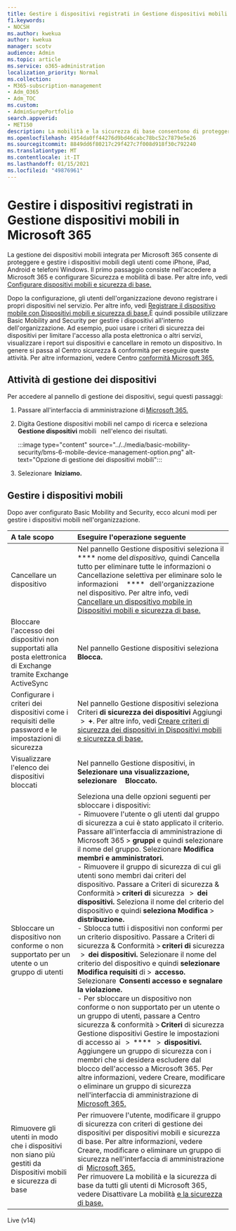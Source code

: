 ```yaml
---
title: Gestire i dispositivi registrati in Gestione dispositivi mobili in Microsoft 365
f1.keywords:
- NOCSH
ms.author: kwekua
author: kwekua
manager: scotv
audience: Admin
ms.topic: article
ms.service: o365-administration
localization_priority: Normal
ms.collection:
- M365-subscription-management
- Adm_O365
- Adm_TOC
ms.custom:
- AdminSurgePortfolio
search.appverid:
- MET150
description: La mobilità e la sicurezza di base consentono di proteggere e gestire i dispositivi mobili.
ms.openlocfilehash: 4954da0ff44276d9bd46cabc78bc52c7879e5e26
ms.sourcegitcommit: 8849dd6f80217c29f427c7f008d918f30c792240
ms.translationtype: MT
ms.contentlocale: it-IT
ms.lasthandoff: 01/15/2021
ms.locfileid: "49876961"
---
```

# <a name="manage-devices-enrolled-in-mobile-device-management-in-microsoft-365"></a>Gestire i dispositivi registrati in Gestione dispositivi mobili in Microsoft 365

La gestione dei dispositivi mobili integrata per Microsoft 365 consente di proteggere e gestire i dispositivi mobili degli utenti come iPhone, iPad, Android e telefoni Windows. Il primo passaggio consiste nell'accedere a Microsoft 365 e configurare Sicurezza e mobilità di base. Per altre info, vedi [Configurare dispositivi mobili e sicurezza di base.](set-up.md)

Dopo la configurazione, gli utenti dell'organizzazione devono registrare i propri dispositivi nel servizio. Per altre info, vedi [Registrare il dispositivo mobile con Dispositivi mobili e sicurezza di base.](enroll-your-mobile-device.md)È quindi possibile utilizzare Basic Mobility and Security per gestire i dispositivi all'interno dell'organizzazione. Ad esempio, puoi usare i criteri di sicurezza dei dispositivi per limitare l'accesso alla posta elettronica o altri servizi, visualizzare i report sui dispositivi e cancellare in remoto un dispositivo. In genere si passa al Centro sicurezza & conformità per eseguire queste attività. Per altre informazioni, vedere Centro [conformità Microsoft 365.](https://support.microsoft.com/office/7e696a40-b86b-4a20-afcc-559218b7b1b8)

## <a name="device-management-tasks"></a>Attività di gestione dei dispositivi

Per accedere al pannello di gestione dei dispositivi, segui questi passaggi:

1. Passare all'interfaccia di amministrazione di [Microsoft 365.](https://support.microsoft.com/office/758befc4-0888-4009-9f14-0d147402fd23)

2. Digita Gestione dispositivi mobili nel campo di ricerca e seleziona **Gestione dispositivi** mobili   nell'elenco dei risultati.

    :::image type="content" source="../../media/basic-mobility-security/bms-6-mobile-device-management-option.png" alt-text="Opzione di gestione dei dispositivi mobili":::

3. Selezionare  **Iniziamo.**

## <a name="manage-mobile-devices"></a>Gestire i dispositivi mobili

Dopo aver configurato Basic Mobility and Security, ecco alcuni modi per gestire i dispositivi mobili nell'organizzazione.

|**A tale scopo**|**Eseguire l'operazione seguente**|
|:----------------|:------------------------------------------------------------------------------|
|Cancellare un dispositivo |Nel pannello Gestione dispositivi seleziona il  **** nome del *dispositivo,* quindi Cancella tutto per eliminare tutte le informazioni o Cancellazione selettiva per eliminare solo le informazioni     ****   dell'organizzazione nel dispositivo. Per altre info, vedi [Cancellare un dispositivo mobile in Dispositivi mobili e sicurezza di base.](wipe-mobile-device.md)|
|Bloccare l'accesso dei dispositivi non supportati alla posta elettronica di Exchange tramite Exchange ActiveSync |Nel pannello Gestione dispositivi seleziona  **Blocca.** |
|Configurare i criteri dei dispositivi come i requisiti delle password e le impostazioni di sicurezza |Nel pannello Gestione dispositivi seleziona Criteri **di sicurezza dei dispositivi** Aggiungi   >  **+**. Per altre info, vedi [Creare criteri di sicurezza dei dispositivi in Dispositivi mobili e sicurezza di base.](create-device-security-policies.md)|
|Visualizzare l'elenco dei dispositivi bloccati  |Nel pannello Gestione dispositivi, in  **Selezionare una visualizzazione, selezionare**     **Bloccato.** |
|Sbloccare un dispositivo non conforme o non supportato per un utente o un gruppo di utenti  |Seleziona una delle opzioni seguenti per sbloccare i dispositivi:<br/>- Rimuovere l'utente o gli utenti dal gruppo di sicurezza a cui è stato applicato il criterio. Passare all'interfaccia di amministrazione di Microsoft 365 > **gruppi** e quindi selezionare il nome del gruppo. Selezionare **Modifica membri e amministratori.**<br/>- Rimuovere il gruppo di sicurezza di cui gli utenti sono membri dai criteri del dispositivo. Passare a Criteri di sicurezza & Conformità > **criteri di** sicurezza   >  **dei dispositivi.** Seleziona il nome del criterio del dispositivo e quindi **seleziona Modifica**  >  **distribuzione.**<br/>- Sblocca tutti i dispositivi non conformi per un criterio dispositivo. Passare a Criteri di sicurezza & Conformità > **criteri di** sicurezza   >  **dei dispositivi.** Selezionare il nome del criterio del dispositivo e quindi **selezionare Modifica requisiti** di  >  **accesso.** Selezionare  **Consenti accesso e segnalare la violazione.**<br/>- Per sbloccare un dispositivo non conforme o non supportato per un utente o un gruppo di utenti, passare a Centro sicurezza & conformità > **Criteri** di sicurezza Gestione dispositivi Gestire le impostazioni di accesso ai   >  ****   >  **dispositivi.** Aggiungere un gruppo di sicurezza con i membri che si desidera escludere dal blocco dell'accesso a Microsoft 365. Per altre informazioni, vedere Creare, modificare o eliminare un gruppo di sicurezza nell'interfaccia di amministrazione di [Microsoft 365.](https://support.microsoft.com/office/55c96b32-e086-4c9e-948b-a018b44510cb)|
|Rimuovere gli utenti in modo che i dispositivi non siano più gestiti da Dispositivi mobili e sicurezza di base |Per rimuovere l'utente, modificare il gruppo di sicurezza con criteri di gestione dei dispositivi per dispositivi mobili e sicurezza di base. Per altre informazioni, vedere Creare, modificare o eliminare un gruppo di sicurezza nell'interfaccia di amministrazione di  [Microsoft 365.](https://support.microsoft.com/office/55c96b32-e086-4c9e-948b-a018b44510cb)<br/>Per rimuovere La mobilità e la sicurezza di base da tutti gli utenti di Microsoft 365, vedere Disattivare La mobilità [e la sicurezza di base.](turn-off.md)|

Live (v14)